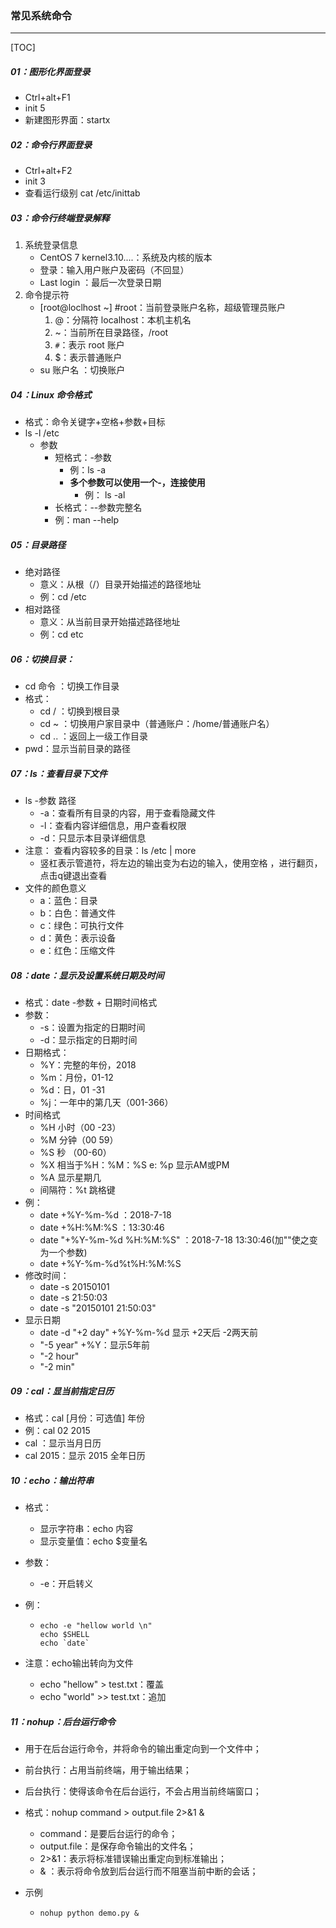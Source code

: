 ### 常见系统命令

------

[TOC]

##### 01：图形化界面登录

- Ctrl+alt+F1
- init 5 
- 新建图形界面：startx

##### 02：命令行界面登录

- Ctrl+alt+F2
- init 3
- 查看运行级别 cat /etc/inittab

##### 03：命令行终端登录解释

1. 系统登录信息
   - CentOS 7 kernel3.10....：系统及内核的版本
   - 登录：输入用户账户及密码（不回显）
   - Last login ：最后一次登录日期
2. 命令提示符
   - [root@loclhost ~] #root：当前登录账户名称，超级管理员账户
     1. @：分隔符 localhost：本机主机名
     2. ~：当前所在目录路径，/root
     3. `#`：表示 root 账户
     4. $：表示普通账户
   - su  账户名 ：切换账户

##### 04：Linux 命令格式

- 格式：命令关键字+空格+参数+目标
- ls -l /etc
  - 参数
    - 短格式：-参数
      - 例：ls -a 
      - **多个参数可以使用一个-，连接使用**
        - 例： ls -al
    - 长格式：--参数完整名
    - 例：man --help

##### 05：目录路径

- 绝对路径
  - 意义：从根（/）目录开始描述的路径地址
  - 例：cd /etc
- 相对路径
  - 意义：从当前目录开始描述路径地址
  - 例：cd etc 

##### 06：切换目录：

- cd 命令 ：切换工作目录
- 格式：
  - cd / ：切换到根目录
  - cd ~ ：切换用户家目录中（普通账户：/home/普通账户名）
  - cd .. ：返回上一级工作目录
- pwd：显示当前目录的路径

##### 07：ls：查看目录下文件

- ls -参数 路径 
  - -a：查看所有目录的内容，用于查看隐藏文件
  - -l：查看内容详细信息，用户查看权限
  - -d：只显示本目录详细信息
- 注意： 查看内容较多的目录：ls /etc | more
  - 竖杠表示管道符，将左边的输出变为右边的输入，使用空格 ，进行翻页，点击q键退出查看
- 文件的颜色意义
  - a：蓝色：目录
  - b：白色：普通文件
  - c：绿色：可执行文件
  - d：黄色：表示设备
  - e：红色：压缩文件

##### 08：date：显示及设置系统日期及时间

- 格式：date -参数 +  日期时间格式
- 参数：
  -  -s：设置为指定的日期时间
  -  -d：显示指定的日期时间
- 日期格式：
  - %Y：完整的年份，2018
  - %m：月份，01-12
  - %d：日，01 -31 
  - %j：一年中的第几天（001-366）
- 时间格式
  - %H 小时（00 -23）
  - %M 分钟（00 59）
  - %S 秒 （00-60）
  - %X 相当于%H：%M：%S e: %p 显示AM或PM
  - %A 显示星期几
  - 间隔符：%t 跳格键
- 例：
  - date  +%Y-%m-%d   ：2018-7-18
  - date  +%H:%M:%S   ：13:30:46
  - date  "+%Y-%m-%d %H:%M:%S"   ：2018-7-18 13:30:46(加""使之变为一个参数) 
  - date  +%Y-%m-%d%t%H:%M:%S 
- 修改时间：
  - date -s 20150101
  - date -s 21:50:03
  - date -s "20150101 21:50:03" 
- 显示日期
  - date -d "+2 day" +%Y-%m-%d  显示 +2天后 -2两天前
  - "-5 year" +%Y：显示5年前
  - "-2 hour"
  - "-2 min"

##### 09：cal：显当前指定日历

- 格式：cal [月份：可选值]  年份 
- 例：cal 02 2015
- cal ：显示当月日历
- cal 2015：显示 2015 全年日历

##### 10：echo：输出符串

- 格式：
  - 显示字符串：echo  内容
  - 显示变量值：echo $变量名
  
- 参数：

  - -e：开启转义

- 例：
  - ```shell
    echo -e "hellow world \n"
    echo $SHELL 
    echo `date`
    ```
  
- 注意：echo输出转向为文件
  - echo "hellow" > test.txt：覆盖
  - echo "world" >> test.txt：追加

##### 11：nohup：后台运行命令

- 用于在后台运行命令，并将命令的输出重定向到一个文件中；

- 前台执行：占用当前终端，用于输出结果；

- 后台执行：使得该命令在后台运行，不会占用当前终端窗口；

- 格式：nohup command > output.file 2>&1 &

  - command：是要后台运行的命令；
  - output.file：是保存命令输出的文件名；
  - 2>&1：表示将标准错误输出重定向到标准输出；
  - & ：表示将命令放到后台运行而不阻塞当前中断的会话；
  
- 示例

  - ```shell
    nohup python demo.py &
    ```

    